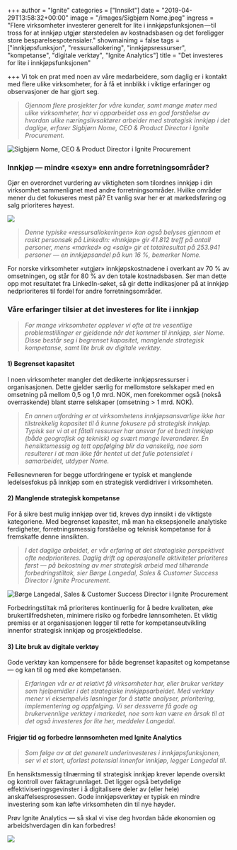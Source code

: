 +++
author = "Ignite"
categories = ["Innsikt"]
date = "2019-04-29T13:58:32+00:00"
image = "/images/Sigbjørn Nome.jpeg"
ingress = "Flere virksomheter investerer generelt for lite i innkjøpsfunksjonen — til tross for at innkjøp utgjør størstedelen av kostnadsbasen og det foreligger store besparelsespotensialer."
showmainimg = false
tags = ["innkjøpsfunksjon", "ressursallokering", "innkjøpsressurser", "kompetanse", "digitale verktøy", "Ignite Analytics"]
title = "Det investeres for lite i innkjøpsfunksjonen"

+++
Vi tok en prat med noen av våre medarbeidere, som daglig er i kontakt med flere ulike virksomheter, for å få et innblikk i viktige erfaringer og observasjoner de har gjort seg.

> _Gjennom flere prosjekter for våre kunder, samt mange møter med ulike virksomheter, har vi opparbeidet oss en god forståelse av hvordan ulike næringslivsaktører arbeider med strategisk innkjøp i det daglige, erfarer Sigbjørn Nome, CEO & Product Director​ i Ignite Procurement._

![Sigbjørn Nome, CEO & Product Director​ i Ignite Procurement](https://cdn-images-1.medium.com/max/800/1*-5-4I6S_0aprP0kK4PNpPg.jpeg)

### Innkjøp — mindre «sexy» enn andre forretningsområder?

Gjør en overordnet vurdering av viktigheten som tilordnes innkjøp i din virksomhet sammenlignet med andre forretningsområder. Hvilke områder mener du det fokuseres mest på? Et vanlig svar her er at markedsføring og salg prioriteres høyest.

![](https://cdn-images-1.medium.com/max/800/1*c3L3vfyXXCXNiRY7myf9Gw.png)

> _Denne typiske «ressursallokeringen» kan også belyses gjennom et raskt personsøk på LinkedIn: «Innkjøp» gir 41.812 treff på antall personer, mens «marked» og «salg» gir et totalresultat på 253.941 personer — en innkjøpsandel på kun 16 %, bemerker Nome._

For norske virksomheter «utgjør» innkjøpskostnadene i overkant av 70 % av omsetningen, og står for 80 % av den totale kostnadsbasen. Ser man dette opp mot resultatet fra LinkedIn-søket, så gir dette indikasjoner på at innkjøp nedprioriteres til fordel for andre forretningsområder.

### Våre erfaringer tilsier at det investeres for lite i innkjøp

> _For mange virksomheter opplever vi ofte at tre vesentlige problemstillinger er gjeldende når det kommer til innkjøp, sier Nome. Disse består seg i begrenset kapasitet, manglende strategisk kompetanse, samt lite bruk av digitale verktøy._

#### 1) Begrenset kapasitet

I noen virksomheter mangler det dedikerte innkjøpsressurser i organisasjonen. Dette gjelder særlig for mellomstore selskaper med en omsetning på mellom 0,5 og 1,0 mrd. NOK, men forekommer også (nokså overraskende) blant større selskaper (omsetning > 1 mrd. NOK).

> _En annen utfordring er at virksomhetens innkjøpsansvarlige ikke har tilstrekkelig kapasitet til å kunne fokusere på strategisk innkjøp. Typisk ser vi at et fåtall ressurser har ansvar for et bredt innkjøp (både geografisk og teknisk) og svært mange leverandører. En hensiktsmessig og tett oppfølging blir da vanskelig, noe som resulterer i at man ikke får hentet ut det fulle potensialet i samarbeidet, utdyper Nome._

Fellesnevneren for begge utfordringene er typisk et manglende ledelsesfokus på innkjøp som en strategisk verdidriver i virksomheten.

#### 2) Manglende strategisk kompetanse

For å sikre best mulig innkjøp over tid, kreves dyp innsikt i de viktigste kategoriene. Med begrenset kapasitet, må man ha eksepsjonelle analytiske ferdigheter, forretningsmessig forståelse og teknisk kompetanse for å fremskaffe denne innsikten.

> _I det daglige arbeidet, er vår erfaring at det strategiske perspektivet ofte nedprioriteres. Daglig drift og operasjonelle aktiviteter prioriteres først — på bekostning av mer strategisk arbeid med tilhørende forbedringstiltak, sier Børge Langedal, Sales & Customer Success Director i Ignite Procurement._

![Børge Langedal, Sales & Customer Success Director i Ignite Procurement](https://cdn-images-1.medium.com/max/800/1*UburX4eOsbf_-ZnPvUC8Kw.jpeg)

Forbedringstiltak må prioriteres kontinuerlig for å bedre kvaliteten, øke brukertilfredsheten, minimere risiko og forbedre lønnsomheten. Et viktig premiss er at organisasjonen legger til rette for kompetanseutvikling innenfor strategisk innkjøp og prosjektledelse.

#### 3) Lite bruk av digitale verktøy

Gode verktøy kan kompensere for både begrenset kapasitet og kompetanse — og kan til og med øke kompetansen.

> _Erfaringen vår er at relativt få virksomheter har, eller bruker verktøy som hjelpemidler i det strategiske innkjøpsarbeidet. Med verktøy mener vi eksempelvis løsninger for å støtte analyser, prioritering, implementering og oppfølging. Vi ser dessverre få gode og brukervennlige verktøy i markedet, noe som kan være en årsak til at det også investeres for lite her, meddeler Langedal._

#### Frigjør tid og forbedre lønnsomheten med Ignite Analytics

> _Som følge av at det generelt underinvesteres i innkjøpsfunksjonen, ser vi et stort, uforløst potensial innenfor innkjøp, legger Langedal til._

En hensiktsmessig tilnærming til strategisk innkjøp krever løpende oversikt og kontroll over faktagrunnlaget. Det ligger også betydelige effektiviseringsgevinster i å digitalisere deler av (eller hele) anskaffelsesprosessen. Gode innkjøpsverktøy er typisk en mindre investering som kan løfte virksomheten din til nye høyder.

Prøv Ignite Analytics — så skal vi vise deg hvordan både økonomien og arbeidshverdagen din kan forbedres!

[![](https://cdn-images-1.medium.com/max/800/1*wNfW3gtCL-EO9XYJOYYSnQ.png)](https://www.ignite.no/ignite-analytics/demo/)